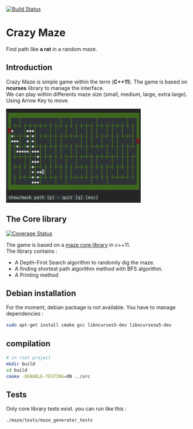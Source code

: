 [![Build Status](https://travis-ci.org/benoit-bst/crazymaze.svg?branch=master)](https://travis-ci.org/benoit-bst/crazymaze)

# Crazy Maze

Find path like **a rat** in a random maze.

## Introduction

Crazy Maze is simple game within the term (**C++11**). The game is based on **ncurses** library to manage the interface.\
We can play within differents maze size (small, medium, large, extra large).\
Using Arrow Key to move.

![maze](maze.png)

## The Core library

[![Coverage Status](https://coveralls.io/repos/github/benoit-bst/crazymaze/badge.svg?branch=master)](https://coveralls.io/github/benoit-bst/crazymaze?branch=master)

The game is based on a [maze core library](https://github.com/benoit-bst/crazymaze/tree/master/src/maze) in c++11.\
The library contains :

- A Depth-First Search algorithm to randomly dig the maze.
- A finding shortest path algorithm method with BFS algorithm.
- A Printing method

## Debian installation

For the moment, debian package is not available.
You have to manage dependencies :

```bash
sudo apt-get install cmake gcc libncurses5-dev libncursesw5-dev
```

## compilation

```bash
# in root project
mkdir build
cd build
cmake -DENABLE-TESTING=ON ../src
```

## Tests

Only core library tests exist. you can run like this :

```bash
./maze/tests/maze_generator_tests
```
